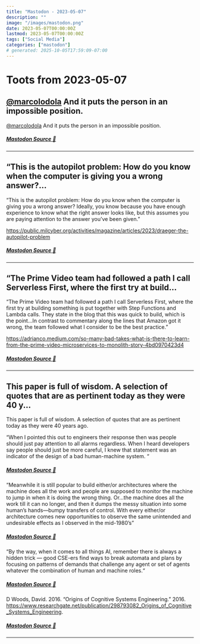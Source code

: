 ```yaml
---
title: "Mastodon - 2023-05-07"
description: ""
image: "/images/mastodon.png"
date: 2023-05-07T00:00:00Z
lastmod: 2023-05-07T00:00:00Z
tags: ["Social Media"]
categories: ["mastodon"]
# generated: 2025-10-05T17:59:09-07:00
---
```


# Toots from 2023-05-07

## [@marcolodola](https://mastodon.uno/@marcolodola) And it puts the person in an impossible position.

[@marcolodola](https://mastodon.uno/@marcolodola) And it puts the person in an impossible position.

##### [Mastodon Source 🐘](https://hachyderm.io/@mweagle/110328114008622700)

---

## “This is the autopilot problem: How do you know when the computer is giving you a wrong answer?...

“This is the autopilot problem: How do you know when the computer is giving you a wrong answer? Ideally, you know because you have enough experience to know what the right answer looks like, but this assumes you are paying attention to the answer you’ve been given.”

<https://public.milcyber.org/activities/magazine/articles/2023/draeger-the-autopilot-problem>

##### [Mastodon Source 🐘](https://hachyderm.io/@mweagle/110325905521930489)

---

## “The Prime Video team had followed a path I call Serverless First, where the first try at build...

“The Prime Video team had followed a path I call Serverless First, where the first try at building something is put together with Step Functions and Lambda calls. They state in the blog that this was quick to build, which is the point…In contrast to commentary along the lines that Amazon got it wrong, the team followed what I consider to be the best practice.”

<https://adrianco.medium.com/so-many-bad-takes-what-is-there-to-learn-from-the-prime-video-microservices-to-monolith-story-4bd0970423d4>

##### [Mastodon Source 🐘](https://hachyderm.io/@mweagle/110325592519041827)

---

## This paper is full of wisdom. A selection of quotes that are as pertinent today as they were 40 y...

This paper is full of wisdom. A selection of quotes that are as pertinent today as they were 40 years ago.

“When I pointed this out to engineers their response then was people should just pay attention to all alarms regardless. When I heard developers say people should just be more careful, I knew that statement was an indicator of the design of a bad human-machine system. “

##### [Mastodon Source 🐘](https://hachyderm.io/@mweagle/110325556194652484)

“Meanwhile it is still popular to build either/or architectures where the machine does all the work and people are supposed to monitor the machine to jump in when it is doing the wrong thing. Or…the machine does all the work till it can no longer, and then it dumps the messy situation into some human’s hands—bumpy transfers of control. With every either/or architecture comes new opportunities to observe the same unintended and undesirable effects as I observed in the mid-1980’s”

##### [Mastodon Source 🐘](https://hachyderm.io/@mweagle/110325567176178702)

“By the way, when it comes to all things AI, remember there is always a hidden trick — good CSE-ers find ways to break automata and plans by focusing on patterns of demands that challenge any agent or set of agents whatever the combination of human and machine roles.“

##### [Mastodon Source 🐘](https://hachyderm.io/@mweagle/110325570484299567)

D Woods, David. 2016. “Origins of Cognitive Systems Engineering.” 2016. <https://www.researchgate.net/publication/298793082_Origins_of_Cognitive_Systems_Engineering>.

##### [Mastodon Source 🐘](https://hachyderm.io/@mweagle/110325572401806126)

---

